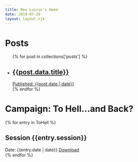 ```yaml
---
title: Rex Luscus's Home
date: 2019-07-29
layout: layout.njk
---
```



<h1>Posts</h1>
<ul>
{% for post in collections['posts'] %}
<li>
    <a href={{post.url}}>
        <h2>{{post.data.title}}</h2>
        <span class=date><span class=label>Published: </span>{{post.date | date}}</span>
    </a>
</li>
{% endfor %}
</ul>


<h1>Campaign: To Hell...and Back?</h1>

{% for entry in ToHell %}
<div class=entry>
    <h2>Session {{entry.session}}</h2>
    <span class=date><span class=label>Date: </span>{{entry.date | date}}</span>
    <a href="/files/ToHell{{entry.version}}.pdf">Download</a>
</div>
{% endfor %}

